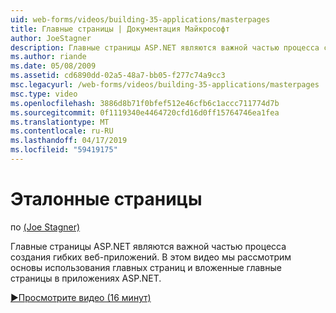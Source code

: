 ```yaml
---
uid: web-forms/videos/building-35-applications/masterpages
title: Главные страницы | Документация Майкрософт
author: JoeStagner
description: Главные страницы ASP.NET являются важной частью процесса создания гибких веб-приложений. В этом видео мы рассмотрим основы использования главных страниц и вложенные главные страницы в...
ms.author: riande
ms.date: 05/08/2009
ms.assetid: cd6890dd-02a5-48a7-bb05-f277c74a9cc3
msc.legacyurl: /web-forms/videos/building-35-applications/masterpages
msc.type: video
ms.openlocfilehash: 3886d8b71f0bfef512e46cfb6c1accc711774d7b
ms.sourcegitcommit: 0f1119340e4464720cfd16d0ff15764746ea1fea
ms.translationtype: MT
ms.contentlocale: ru-RU
ms.lasthandoff: 04/17/2019
ms.locfileid: "59419175"
---
```

# <a name="masterpages"></a>Эталонные страницы

по [(Joe Stagner)](https://github.com/JoeStagner)

Главные страницы ASP.NET являются важной частью процесса создания гибких веб-приложений. В этом видео мы рассмотрим основы использования главных страниц и вложенные главные страницы в приложениях ASP.NET.

[&#9654;Просмотрите видео (16 минут)](https://channel9.msdn.com/Blogs/ASP-NET-Site-Videos/masterpages)
